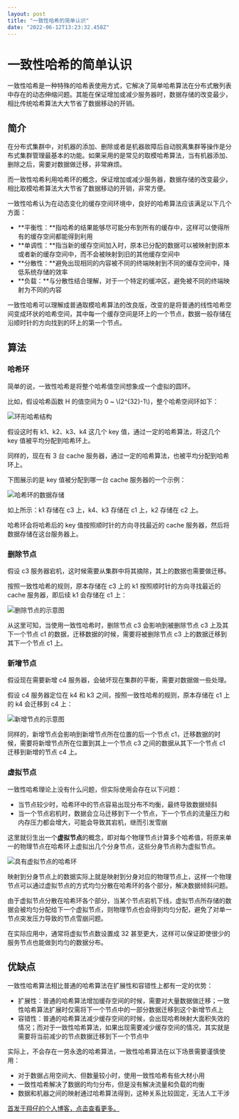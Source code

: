 ```yaml
---
layout: post
title: "一致性哈希的简单认识"
date: "2022-06-12T13:23:32.458Z"
---
```

一致性哈希的简单认识
==========

一致性哈希是一种特殊的哈希表使用方式，它解决了简单哈希算法在分布式散列表中存在的动态伸缩问题。其能在保证增加或减少服务器时，数据存储的改变最少，相比传统哈希算法大大节省了数据移动的开销。

简介
--

在分布式集群中，对机器的添加、删除或者是机器故障后自动脱离集群等操作是分布式集群管理最基本的功能。如果采用的是常见的取模哈希算法，当有机器添加、删除之后，需要对数据做迁移，非常麻烦。

而一致性哈希利用哈希环的概念，保证增加或减少服务器，数据存储的改变最少，相比取模哈希算法大大节省了数据移动的开销，非常方便。

一致性哈希认为在动态变化的缓存空间环境中，良好的哈希算法应该满足以下几个方面：

*   **平衡性：**指哈希的结果能够尽可能分布到所有的缓存中，这样可以使得所有的缓存空间都能得到利用
*   **单调性：**指当新的缓存空间加入时，原本已分配的数据可以被映射到原本或者新的缓存空间中，而不会被映射到旧的其他缓存空间中
*   **分散性：**避免出现相同的内容被不同的终端映射到不同的缓存空间中，降低系统存储的效率
*   **负载：**与分散性结合理解，对于一个特定的缓冲区，避免被不同的终端映射为不同的内容

一致性哈希可以理解成普通取模哈希算法的改良版，改变的是将普通的线性哈希空间变成环状的哈希空间，其中每一个缓存空间是环上的一个节点，数据一般存储在沿顺时针的方向找到的环上的第一个节点。

算法
--

### 哈希环

简单的说，一致性哈希是将整个哈希值空间想象成一个虚拟的圆环。

比如，假设哈希函数 H 的值空间为 0 ~ \\(2^{32}-1\\)，整个哈希空间环如下：

![环形哈希结构](https://img2022.cnblogs.com/blog/1655515/202206/1655515-20220612195421471-785760651.png)

假设这时有 k1、k2、k3、k4 这几个 key 值，通过一定的哈希算法，将这几个 key 值被平均分配到哈希环上。

同样的，现在有 3 台 cache 服务器，通过一定的哈希算法，也被平均分配到哈希环上。

下图展示的是 key 值被分配到哪一台 cache 服务器的一个示例：

![哈希环的数据存储](https://img2022.cnblogs.com/blog/1655515/202206/1655515-20220612195432258-1048930268.png)

如上所示：k1 存储在 c3 上，k4、k3 存储在 c1 上，k2 存储在 c2 上。

哈希环会将哈希后的 key 值按照顺时针的方向寻找最近的 cache 服务器，然后将数据存储在这台服务器上。

### 删除节点

假设 c3 服务器宕机，这时候需要从集群中将其摘除，其上的数据也需要做迁移。

按照一致性哈希的规则，原本存储在 c3 上的 k1 按照顺时针的方向寻找最近的 cache 服务器，即后续 k1 会存储在 c1 上：

![删除节点的示意图](https://img2022.cnblogs.com/blog/1655515/202206/1655515-20220612195443571-1484257679.png)

从这里可知，当使用一致性哈希时，删除节点 c3 会影响到被删除节点 c3 上及其下一个节点 c1 的数据，迁移数据的时候，需要将被删除节点 c3 上的数据迁移到其下一个节点 c1 上。

### 新增节点

假设现在需要新增 c4 服务器，会破坏现在集群的平衡，需要对数据做一些处理。

假设 c4 服务器定位在 k4 和 k3 之间，按照一致性哈希的规则，原本存储在 c1 上的 k4 会迁移到 c4 上：

![新增节点的示意图](https://img2022.cnblogs.com/blog/1655515/202206/1655515-20220612195453184-524290828.png)

同样的，新增节点会影响到新增节点所在位置的后一个节点 c1，迁移数据的时候，需要将新增节点所在位置到其上一个节点 c3 之间的数据从其下一个节点 c1 迁移到新增的节点 c4 上。

### 虚拟节点

一致性哈希理论上没有什么问题，但实际使用会存在以下问题：

*   当节点较少时，哈希环中的节点容易出现分布不均衡，最终导致数据倾斜
*   当一个节点宕机时，数据会立马迁移到下一个节点，下一个节点的流量压力和内存压力都会增大，可能会导致其宕机，继而引发雪崩

这里就衍生出一个**虚拟节点**的概念，即对每个物理节点计算多个哈希值，将原来单一的物理节点在哈希环上虚拟出几个分身节点，这些分身节点称为虚拟节点。

![具有虚拟节点的哈希环](https://img2022.cnblogs.com/blog/1655515/202206/1655515-20220612195514882-1133767245.png)

映射到分身节点上的数据实际上就是映射到分身对应的物理节点上，这样一个物理节点可以通过虚拟节点的方式均匀分散在哈希环的各个部分，解决数据倾斜问题。

由于虚拟节点分散在哈希环各个部分，当某个节点宕机下线，虚拟节点所存储的数据会被均匀分配给下一个虚拟节点，则物理节点也会得到均匀分配，避免了对单一节点突发压力导致的节点雪崩问题。

在实际应用中，通常将虚拟节点数设置成 32 甚至更大，这样可以保证即使很少的服务节点也能做到均匀的数据分布。

优缺点
---

一致性哈希算法相比普通的哈希算法在扩展性和容错性上都有一定的优势：

*   扩展性：普通的哈希算法增加缓存空间的时候，需要对大量数据做迁移；一致性哈希算法扩展时仅需将下一个节点中的一部分数据迁移到这个新增节点上
*   容错性：普通的哈希算法减少缓存空间的时候，会出现哈希映射大面积失效的情况；而对于一致性哈希算法，如果出现需要减少缓存空间的情况，其实就是需要将当前减少的节点数据迁移到下一个节点中

实际上，不会存在一劳永逸的哈希算法，一致性哈希算法在以下场景需要谨慎使用：

*   对于数据占用空间大、但数量较小时，使用一致性哈希有些大材小用
*   一致性哈希解决了数据的均匀分布，但是没有解决流量和负载的均衡
*   数据和机器之间的映射通过哈希算法得到，这种关系比较固定，无法人工干涉

[首发于翔仔的个人博客，点击查看更多。](https://fatedeity.cn/)